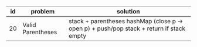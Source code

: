| **id** | **problem**       | **solution**                                                                             |
|--------|-------------------|------------------------------------------------------------------------------------------|
| 20     | Valid Parentheses | stack + parentheses hashMap (close p -> open p) + push/pop stack + return if stack empty |
